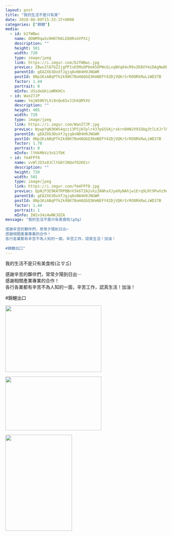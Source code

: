 ```yaml
---
layout: post
title: "我的生活不是只有美" 
date: 2018-06-09T15:33:37+0000 
categories: ["錦鯉"] 
media:
  - id: b2fWBwc
    name: ODWM9qwXx9HO766LE80RsGYPX1j
    description: ""   
    height: 501
    width: 720
    type: image/jpeg
    link: https://i.imgur.com/b2fWBwc.jpg
    prevLoc: ZBwv2lQ7GZIjgPP1vD5MuOP6m45OPWsGLxqNVq64cR9vZK8VYmiDAgNwDBDZTQxZKpWJGMU4WrzJjQD1cKjwjzLoglcXKBPjNvPEumzBW6wPW6sY6Zp2kooQTqLXjO2JNnU2g5p37J1KiWLWZXjoBBFlQxmq39kziM3QpMOKvkh855q1zGQLc6AErNNDBgcz846gwREEFwJZ6Oyq6wSoPRoz5kR8iWPB5jNlQniEgEBp1g7jtJZ9263WZvS8Y48pxkREUyo
    parentId: gEAZX63DoXfJgjq8xN04H9JNGWR
    postId: 8Np1KzABqPfk2k98K7BoHAQGQ3KmNEFY42DjVQKrSrROORkRwLiWD37B
    factor: 1.44
    portrait: 0
    mInfo: U5ideGKisWRKHCn
  - id: WanZ7JP
    name: YmjWX0KYLXi9nQo65vJ1hkQMYXV
    description: ""   
    height: 405
    width: 720
    type: image/jpeg
    link: https://i.imgur.com/WanZ7JP.jpg
    prevLoc: WywpYgN3KWS4qzz13P5jH7plr437pGSVAjrxkrn8HN2V91DAg3tlLKJrlMK0hq0kz8gPjjSyzgYk8mmGFwKwQX3LP7tR8nDvJzQWCkx1JRGM5nHGVrZZxl00uQ06kyqkNqfoNBA5JwMYFMrOWllkYYSKvZZLQZ35ikLGwRzQQ1SEpDQZ0PwqCgBK4mMDm9tMp3O2Wn2nim8oO7jRVpt1MZN4MnywFQXDPmzkMGiNYOjEyorgF4AvoYOxyzfq7xYO10j2F6RPzo
    parentId: gEAZX63DoXfJgjq8xN04H9JNGWR
    postId: 8Np1KzABqPfk2k98K7BoHAQGQ3KmNEFY42DjVQKrSrROORkRwLiWD37B
    factor: 1.78
    portrait: 0
    mInfo: lYHkMbVz3nSJfbK
  - id: fm4FPf0
    name: vvWlJD3x0JClYG6Y2NQofO2KEzr
    description: ""   
    height: 720
    width: 501
    type: image/jpeg
    link: https://i.imgur.com/fm4FPf0.jpg
    prevLoc: QpNjP3E9KATRPBBnV3k6TZA2vXzZANhxXJym9yNAhjw1Erq9LRt9PwVz9o97szyEO7X9YKF7VRowQEZPS8R2RlpnkBS6P6QNrWPMfWYRJg1lqrTzOq0B5JVVHnZRNDYlGXFpEwyvo6q3hYKNq6V5OMCp62Yv78KwF6AmD6zG1jFEVV6YyOlgCDzkXNNYZBsyoq8ELELWsM7WDrBwy7iw3m9ppqljFBmkox8D6OhVZ0pvRnJkfyWr8151JvcxMAKG0zwKf5D
    parentId: gEAZX63DoXfJgjq8xN04H9JNGWR
    postId: 8Np1KzABqPfk2k98K7BoHAQGQ3KmNEFY42DjVQKrSrROORkRwLiWD37B
    factor: 1.44
    portrait: 1
    mInfo: IW2vS4z4wNKJOZA
message: "我的生活不是只有美食啦(≧∇≦)  
  
感謝辛苦的夥伴們，常常夕陽到日出⋯  
感謝相關產業專業的合作！  
各行各業都有辛苦不為人知的一面，辛苦工作，認真生活！加油！  
  
#錦鯉出口"
---
```


我的生活不是只有美食啦(≧∇≦)  
  
感謝辛苦的夥伴們，常常夕陽到日出⋯  
感謝相關產業專業的合作！  
各行各業都有辛苦不為人知的一面，辛苦工作，認真生活！加油！  
  
#錦鯉出口


[//]: #media:  
<a href="https://i.imgur.com/b2fWBwc.jpg"><img src="https://i.imgur.com/b2fWBwc.jpg" height="208" width="300" /></a> 
  

<a href="https://i.imgur.com/WanZ7JP.jpg"><img src="https://i.imgur.com/WanZ7JP.jpg" height="168" width="300" /></a> 
  

<a href="https://i.imgur.com/fm4FPf0.jpg"><img src="https://i.imgur.com/fm4FPf0.jpg" height="300" width="208" /></a> 
 
